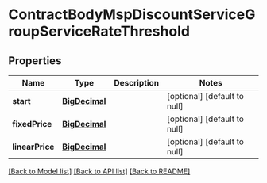 # ContractBodyMspDiscountServiceGroupServiceRateThreshold
## Properties

Name | Type | Description | Notes
------------ | ------------- | ------------- | -------------
**start** | [**BigDecimal**](number.md) |  | [optional] [default to null]
**fixedPrice** | [**BigDecimal**](number.md) |  | [optional] [default to null]
**linearPrice** | [**BigDecimal**](number.md) |  | [optional] [default to null]

[[Back to Model list]](../README.md#documentation-for-models) [[Back to API list]](../README.md#documentation-for-api-endpoints) [[Back to README]](../README.md)

